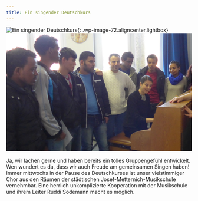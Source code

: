 ```yaml
---
title: Ein singender Deutschkurs
---
```



![Ein singender Deutschkurs](http://info.huerther-bruecke-der-kulturen.de/wp-content/uploads/2015/10/10424260_1573319806241248_3177927148700299917_n-300x225.jpg){: .wp-image-72.aligncenter.lightbox}&nbsp; ![](/uploads/versions/singender-deutschkurs---x0-0-3425-2180-2955-1881x---.jpg)

Ja, wir lachen gerne und haben bereits ein tolles Gruppengef&uuml;hl entwickelt. Wen wundert es da, dass wir auch Freude am gemeinsamen Singen haben! Immer mittwochs in der Pause des Deutschkurses ist unser vielstimmiger Chor aus den R&auml;umen der st&auml;dtischen Josef-Metternich-Musikschule vernehmbar. Eine herrlich unkomplizierte Kooperation mit der Musikschule und ihrem Leiter Ruddi Sodemann macht es m&ouml;glich.